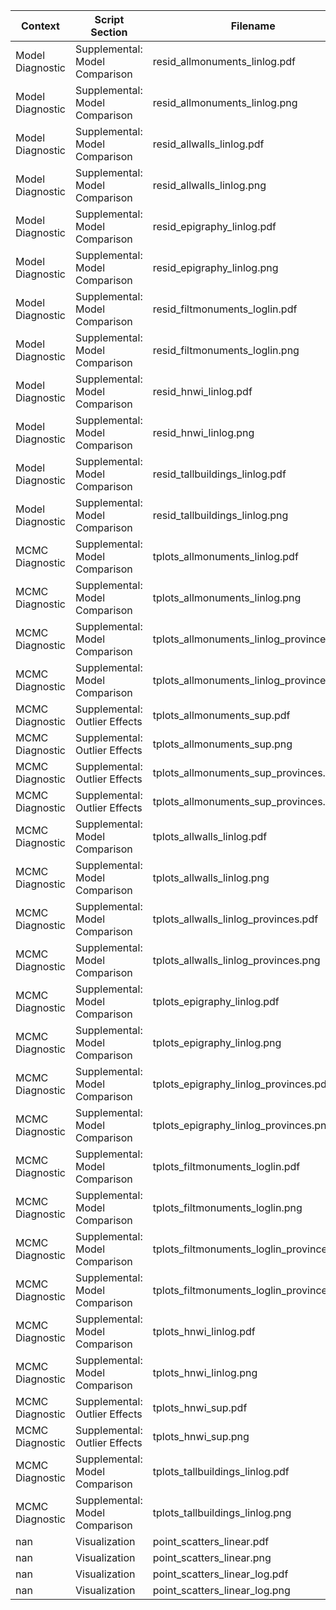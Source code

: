 | Context | Script Section | Filename |
|---------|----------------|----------|
| Model Diagnostic | Supplemental: Model Comparison | resid_allmonuments_linlog.pdf |
| Model Diagnostic | Supplemental: Model Comparison | resid_allmonuments_linlog.png |
| Model Diagnostic | Supplemental: Model Comparison | resid_allwalls_linlog.pdf |
| Model Diagnostic | Supplemental: Model Comparison | resid_allwalls_linlog.png |
| Model Diagnostic | Supplemental: Model Comparison | resid_epigraphy_linlog.pdf |
| Model Diagnostic | Supplemental: Model Comparison | resid_epigraphy_linlog.png |
| Model Diagnostic | Supplemental: Model Comparison | resid_filtmonuments_loglin.pdf |
| Model Diagnostic | Supplemental: Model Comparison | resid_filtmonuments_loglin.png |
| Model Diagnostic | Supplemental: Model Comparison | resid_hnwi_linlog.pdf |
| Model Diagnostic | Supplemental: Model Comparison | resid_hnwi_linlog.png |
| Model Diagnostic | Supplemental: Model Comparison | resid_tallbuildings_linlog.pdf |
| Model Diagnostic | Supplemental: Model Comparison | resid_tallbuildings_linlog.png |
| MCMC Diagnostic | Supplemental: Model Comparison | tplots_allmonuments_linlog.pdf |
| MCMC Diagnostic | Supplemental: Model Comparison | tplots_allmonuments_linlog.png |
| MCMC Diagnostic | Supplemental: Model Comparison | tplots_allmonuments_linlog_provinces.pdf |
| MCMC Diagnostic | Supplemental: Model Comparison | tplots_allmonuments_linlog_provinces.png |
| MCMC Diagnostic | Supplemental: Outlier Effects | tplots_allmonuments_sup.pdf |
| MCMC Diagnostic | Supplemental: Outlier Effects | tplots_allmonuments_sup.png |
| MCMC Diagnostic | Supplemental: Outlier Effects | tplots_allmonuments_sup_provinces.pdf |
| MCMC Diagnostic | Supplemental: Outlier Effects | tplots_allmonuments_sup_provinces.png |
| MCMC Diagnostic | Supplemental: Model Comparison | tplots_allwalls_linlog.pdf |
| MCMC Diagnostic | Supplemental: Model Comparison | tplots_allwalls_linlog.png |
| MCMC Diagnostic | Supplemental: Model Comparison | tplots_allwalls_linlog_provinces.pdf |
| MCMC Diagnostic | Supplemental: Model Comparison | tplots_allwalls_linlog_provinces.png |
| MCMC Diagnostic | Supplemental: Model Comparison | tplots_epigraphy_linlog.pdf |
| MCMC Diagnostic | Supplemental: Model Comparison | tplots_epigraphy_linlog.png |
| MCMC Diagnostic | Supplemental: Model Comparison | tplots_epigraphy_linlog_provinces.pdf |
| MCMC Diagnostic | Supplemental: Model Comparison | tplots_epigraphy_linlog_provinces.png |
| MCMC Diagnostic | Supplemental: Model Comparison | tplots_filtmonuments_loglin.pdf |
| MCMC Diagnostic | Supplemental: Model Comparison | tplots_filtmonuments_loglin.png |
| MCMC Diagnostic | Supplemental: Model Comparison | tplots_filtmonuments_loglin_provinces.pdf |
| MCMC Diagnostic | Supplemental: Model Comparison | tplots_filtmonuments_loglin_provinces.png |
| MCMC Diagnostic | Supplemental: Model Comparison | tplots_hnwi_linlog.pdf |
| MCMC Diagnostic | Supplemental: Model Comparison | tplots_hnwi_linlog.png |
| MCMC Diagnostic | Supplemental: Outlier Effects | tplots_hnwi_sup.pdf |
| MCMC Diagnostic | Supplemental: Outlier Effects | tplots_hnwi_sup.png |
| MCMC Diagnostic | Supplemental: Model Comparison | tplots_tallbuildings_linlog.pdf |
| MCMC Diagnostic | Supplemental: Model Comparison | tplots_tallbuildings_linlog.png |
| nan | Visualization | point_scatters_linear.pdf |
| nan | Visualization | point_scatters_linear.png |
| nan | Visualization | point_scatters_linear_log.pdf |
| nan | Visualization | point_scatters_linear_log.png |
